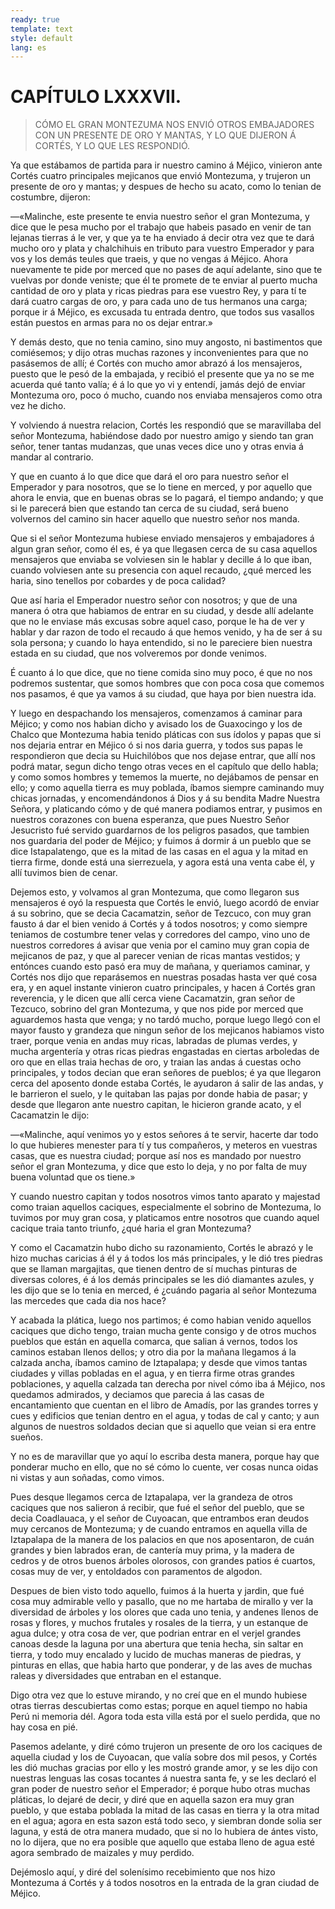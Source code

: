 ```yaml
---
ready: true
template: text
style: default
lang: es
---
```


# CAPÍTULO LXXXVII.

> CÓMO EL GRAN MONTEZUMA NOS ENVIÓ OTROS EMBAJADORES CON UN PRESENTE DE
> ORO Y MANTAS, Y LO QUE DIJERON Á CORTÉS, Y LO QUE LES RESPONDIÓ.


Ya que estábamos de partida para ir nuestro camino á Méjico, vinieron
ante Cortés cuatro principales mejicanos que envió Montezuma, y
trujeron un presente de oro y mantas; y despues de hecho su acato, como
lo tenian de costumbre, dijeron:

—«Malinche, este presente te envia nuestro señor el gran Montezuma, y
dice que le pesa mucho por el trabajo que habeis pasado en venir de
tan lejanas tierras á le ver, y que ya te ha enviado á decir otra vez
que te dará mucho oro y plata y chalchihuis en tributo para vuestro
Emperador y para vos y los demás teules que traeis, y que no vengas
á Méjico. Ahora nuevamente te pide por merced que no pases de aquí
adelante, sino que te vuelvas por donde veniste; que él te promete
de te enviar al puerto mucha cantidad de oro y plata y ricas piedras
para ese vuestro Rey, y para tí te dará cuatro cargas de oro, y para
cada uno de tus hermanos una carga; porque ir á Méjico, es excusada tu
entrada dentro, que todos sus vasallos están puestos en armas para no
os dejar entrar.»

Y demás desto, que no tenia camino, sino muy angosto, ni bastimentos
que comiésemos; y dijo otras muchas razones y inconvenientes para que
no pasásemos de allí; é Cortés con mucho amor abrazó á los mensajeros,
puesto que le pesó de la embajada, y recibió el presente que ya no se
me acuerda qué tanto valía; é á lo que yo vi y entendí, jamás dejó de
enviar Montezuma oro, poco ó mucho, cuando nos enviaba mensajeros como
otra vez he dicho.

Y volviendo á nuestra relacion, Cortés les respondió que se maravillaba
del señor Montezuma, habiéndose dado por nuestro amigo y siendo tan
gran señor, tener tantas mudanzas, que unas veces dice uno y otras
envia á mandar al contrario.

Y que en cuanto á lo que dice que dará el oro para nuestro señor el
Emperador y para nosotros, que se lo tiene en merced, y por aquello que
ahora le envia, que en buenas obras se lo pagará, el tiempo andando; y
que si le parecerá bien que estando tan cerca de su ciudad, será bueno
volvernos del camino sin hacer aquello que nuestro señor nos manda.

Que si el señor Montezuma hubiese enviado mensajeros y embajadores
á algun gran señor, como él es, é ya que llegasen cerca de su casa
aquellos mensajeros que enviaba se volviesen sin le hablar y decille á
lo que iban, cuando volviesen ante su presencia con aquel recaudo, ¿qué
merced les haria, sino tenellos por cobardes y de poca calidad?

Que así haria el Emperador nuestro señor con nosotros; y que de
una manera ó otra que habiamos de entrar en su ciudad, y desde allí
adelante que no le enviase más excusas sobre aquel caso, porque le ha
de ver y hablar y dar razon de todo el recaudo á que hemos venido,
y ha de ser á su sola persona; y cuando lo haya entendido, si no le
pareciere bien nuestra estada en su ciudad, que nos volveremos por
donde venimos.

É cuanto á lo que dice, que no tiene comida sino muy poco, é que no nos
podremos sustentar, que somos hombres que con poca cosa que comemos nos
pasamos, é que ya vamos á su ciudad, que haya por bien nuestra ida.

Y luego en despachando los mensajeros, comenzamos á caminar para
Méjico; y como nos habian dicho y avisado los de Guaxocingo y los de
Chalco que Montezuma habia tenido pláticas con sus ídolos y papas
que si nos dejaria entrar en Méjico ó si nos daria guerra, y todos
sus papas le respondieron que decia su Huichilóbos que nos dejase
entrar, que allí nos podrá matar, segun dicho tengo otras veces en el
capítulo que dello habla; y como somos hombres y tememos la muerte,
no dejábamos de pensar en ello; y como aquella tierra es muy poblada,
íbamos siempre caminando muy chicas jornadas, y encomendándonos á
Dios y á su bendita Madre Nuestra Señora, y platicando cómo y de qué
manera podiamos entrar, y pusimos en nuestros corazones con buena
esperanza, que pues Nuestro Señor Jesucristo fué servido guardarnos de
los peligros pasados, que tambien nos guardaria del poder de Méjico;
y fuimos á dormir á un pueblo que se dice Istapalatengo, que es la
mitad de las casas en el agua y la mitad en tierra firme, donde está
una sierrezuela, y agora está una venta cabe él, y allí tuvimos bien de
cenar.

Dejemos esto, y volvamos al gran Montezuma, que como llegaron sus
mensajeros é oyó la respuesta que Cortés le envió, luego acordó de
enviar á su sobrino, que se decia Cacamatzin, señor de Tezcuco, con
muy gran fausto á dar el bien venido á Cortés y á todos nosotros; y
como siempre teniamos de costumbre tener velas y corredores del campo,
vino uno de nuestros corredores á avisar que venia por el camino muy
gran copia de mejicanos de paz, y que al parecer venian de ricas mantas
vestidos; y entónces cuando esto pasó era muy de mañana, y queriamos
caminar, y Cortés nos dijo que reparásemos en nuestras posadas hasta
ver qué cosa era, y en aquel instante vinieron cuatro principales,
y hacen á Cortés gran reverencia, y le dicen que allí cerca viene
Cacamatzin, gran señor de Tezcuco, sobrino del gran Montezuma, y que
nos pide por merced que aguardemos hasta que venga; y no tardó mucho,
porque luego llegó con el mayor fausto y grandeza que ningun señor de
los mejicanos habiamos visto traer, porque venia en andas muy ricas,
labradas de plumas verdes, y mucha argentería y otras ricas piedras
engastadas en ciertas arboledas de oro que en ellas traia hechas de
oro, y traian las andas á cuestas ocho principales, y todos decian
que eran señores de pueblos; é ya que llegaron cerca del aposento
donde estaba Cortés, le ayudaron á salir de las andas, y le barrieron
el suelo, y le quitaban las pajas por donde habia de pasar; y desde
que llegaron ante nuestro capitan, le hicieron grande acato, y el
Cacamatzin le dijo:

—«Malinche, aquí venimos yo y estos señores á te servir, hacerte dar
todo lo que hubieres menester para tí y tus compañeros, y meteros en
vuestras casas, que es nuestra ciudad; porque así nos es mandado por
nuestro señor el gran Montezuma, y dice que esto lo deja, y no por
falta de muy buena voluntad que os tiene.»

Y cuando nuestro capitan y todos nosotros vimos tanto aparato y
majestad como traian aquellos caciques, especialmente el sobrino de
Montezuma, lo tuvimos por muy gran cosa, y platicamos entre nosotros
que cuando aquel cacique traia tanto triunfo, ¿qué haria el gran
Montezuma?

Y como el Cacamatzin hubo dicho su razonamiento, Cortés le abrazó y
le hizo muchas caricias á él y á todos los más principales, y le dió
tres piedras que se llaman margajitas, que tienen dentro de sí muchas
pinturas de diversas colores, é á los demás principales se les dió
diamantes azules, y les dijo que se lo tenia en merced, é ¿cuándo
pagaria al señor Montezuma las mercedes que cada dia nos hace?

Y acabada la plática, luego nos partimos; é como habian venido
aquellos caciques que dicho tengo, traian mucha gente consigo y de
otros muchos pueblos que están en aquella comarca, que salian á vernos,
todos los caminos estaban llenos dellos; y otro dia por la mañana
llegamos á la calzada ancha, íbamos camino de Iztapalapa; y desde que
vimos tantas ciudades y villas pobladas en el agua, y en tierra firme
otras grandes poblaciones, y aquella calzada tan derecha por nivel
cómo iba á Méjico, nos quedamos admirados, y deciamos que parecia á
las casas de encantamiento que cuentan en el libro de Amadís, por las
grandes torres y cues y edificios que tenian dentro en el agua, y
todas de cal y canto; y aun algunos de nuestros soldados decian que si
aquello que veian si era entre sueños.

Y no es de maravillar que yo aquí lo escriba desta manera, porque hay
que ponderar mucho en ello, que no sé cómo lo cuente, ver cosas nunca
oidas ni vistas y aun soñadas, como vimos.

Pues desque llegamos cerca de Iztapalapa, ver la grandeza de otros
caciques que nos salieron á recibir, que fué el señor del pueblo, que
se decia Coadlauaca, y el señor de Cuyoacan, que entrambos eran deudos
muy cercanos de Montezuma; y de cuando entramos en aquella villa de
Iztapalapa de la manera de los palacios en que nos aposentaron, de
cuán grandes y bien labrados eran, de cantería muy prima, y la madera
de cedros y de otros buenos árboles olorosos, con grandes patios é
cuartos, cosas muy de ver, y entoldados con paramentos de algodon.

Despues de bien visto todo aquello, fuimos á la huerta y jardin, que
fué cosa muy admirable vello y pasallo, que no me hartaba de mirallo y
ver la diversidad de árboles y los olores que cada uno tenia, y andenes
llenos de rosas y flores, y muchos frutales y rosales de la tierra, y
un estanque de agua dulce; y otra cosa de ver, que podrian entrar en el
verjel grandes canoas desde la laguna por una abertura que tenia hecha,
sin saltar en tierra, y todo muy encalado y lucido de muchas maneras de
piedras, y pinturas en ellas, que habia harto que ponderar, y de las
aves de muchas raleas y diversidades que entraban en el estanque.

Digo otra vez que lo estuve mirando, y no creí que en el mundo hubiese
otras tierras descubiertas como estas; porque en aquel tiempo no habia
Perú ni memoria dél. Agora toda esta villa está por el suelo perdida,
que no hay cosa en pié.

Pasemos adelante, y diré cómo trujeron un presente de oro los caciques
de aquella ciudad y los de Cuyoacan, que valía sobre dos mil pesos, y
Cortés les dió muchas gracias por ello y les mostró grande amor, y se
les dijo con nuestras lenguas las cosas tocantes á nuestra santa fe, y
se les declaró el gran poder de nuestro señor el Emperador; é porque
hubo otras muchas pláticas, lo dejaré de decir, y diré que en aquella
sazon era muy gran pueblo, y que estaba poblada la mitad de las casas
en tierra y la otra mitad en el agua; agora en esta sazon está todo
seco, y siembran donde solia ser laguna, y está de otra manera mudado,
que si no lo hubiera de ántes visto, no lo dijera, que no era posible
que aquello que estaba lleno de agua esté agora sembrado de maizales y
muy perdido.

Dejémoslo aquí, y diré del solenísimo recebimiento que nos hizo
Montezuma á Cortés y á todos nosotros en la entrada de la gran ciudad
de Méjico.
